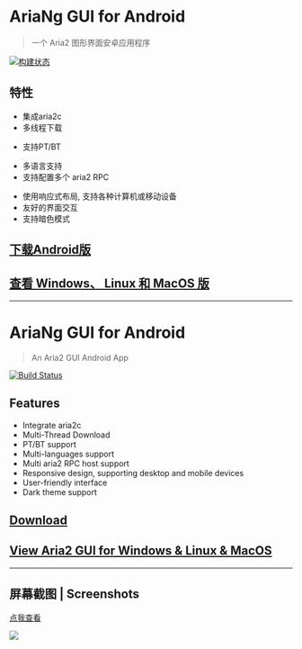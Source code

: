 
# AriaNg GUI for Android

> 一个 Aria2 图形界面安卓应用程序

[![构建状态](https://dev.azure.com/xmader/apps/_apis/build/status/AriaNg%20GUI%20for%20Android)](https://dev.azure.com/xmader/apps/_build/latest?definitionId=12)

## 特性

* 集成aria2c
* 多线程下载
<!-- * 未完成任务退出自动保存 (Bug: 需要暂停才能保存进度) (开发中...) -->
* 支持PT/BT
<!-- * 下载完成消息通知 (开发中...) -->
* 多语言支持
* 支持配置多个 aria2 RPC
<!-- * 支持打开下载文件夹, 在文件管理器中显示已下载的文件 (仅限使用内置的Aria2 RPC) (开发中...) -->
* 使用响应式布局, 支持各种计算机或移动设备
* 友好的界面交互
* 支持暗色模式

## [下载Android版](https://github.com/Xmader/aria-ng-gui-android/releases/latest)

## [查看 Windows、 Linux 和 MacOS 版](https://github.com/Xmader/aria-ng-gui)

---

# AriaNg GUI for Android

> An Aria2 GUI Android App

[![Build Status](https://dev.azure.com/xmader/apps/_apis/build/status/AriaNg%20GUI%20for%20Android)](https://dev.azure.com/xmader/apps/_build/latest?definitionId=12)

## Features

* Integrate aria2c
* Multi-Thread Download
* PT/BT support
* Multi-languages support
* Multi aria2 RPC host support
* Responsive design, supporting desktop and mobile devices
* User-friendly interface
* Dark theme support

## [Download](https://github.com/Xmader/aria-ng-gui-android/releases/latest)

## [View Aria2 GUI for Windows & Linux & MacOS](https://github.com/Xmader/aria-ng-gui)

---

## 屏幕截图 | Screenshots

[点我查看](img/)

![](img/Screenshot_merged.png)

